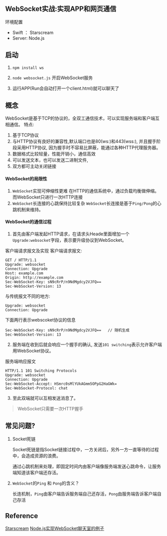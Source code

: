 ## WebSocket实战:实现APP和网页通信

环境配置
- Swift ： Starscream
- Server:  Node.js

## 启动

1. `npm install ws`
   
2. `node websocket.js` 开启WebSocket服务

3. 运行APP(Run会自动打开一个client.html)就可以聊天了

## 概念
 WebSocket是基于TCP的协议的，全双工通信技术，可以实现服务端和客户端互相通信。
 特点: 

 1. 基于TCP协议
 2. 与HTTP协议有良好的兼容性,默认端口也是80(ws:)和443(wss:), 并且握手阶段采用HTTP协议, 因为握手时不容易比屏蔽，能通过各种HTTP代理服务器。
 3. 数据格式比较轻量，性能开销小，通信高效
 4. 可以发送文本，也可以发送二进制文件, 
 5. 双方都可主动关闭链接

#### WebSocket的局限性

 1. `WebSocket`实现可伸缩性更难
      在HTTP的通信系统中，通过负载均衡做伸缩。而WebSocket只进行一次HTTP连接
 2. `WebSocket`长连接的心跳保持比较复杂
    `WebSocket`长连接是基于`Ping/Pong`的心跳机制来维持。

#### WebSocket的通信过程

1. 首先由客户端发起HTTP请求，在请求头Heade里面增加一个`Upgrade:websocket`字段，表示要升级协议到WebSocket。

客户端请求报文及实现
客户端请求报文:
```text
GET / HTTP/1.1
Upgrade: websocket
Connection: Upgrade
Host: example.com
Origin: http://example.com
Sec-WebSocket-Key: sN9cRrP/n9NdMgdcy2VJFQ==
Sec-WebSocket-Version: 13
```
与传统报文不同的地方:
```text
Upgrade: websocket
Connection: Upgrade
```
下面两行表示webscoket协议的信息
```text
Sec-WebSocket-Key: sN9cRrP/n9NdMgdcy2VJFQ==   // 随机生成
Sec-WebSocket-Version: 13
```

2. 服务端在收到后就会响应一个握手的确认, 发送`101 switching`表示允许客户端用WebSocket协议。

服务端响应报文
```
HTTP/1.1 101 Switching Protocols
Upgrade: websocket
Connection: Upgrade
Sec-WebSocket-Accept: HSmrc0sMlYUkAGmm5OPpG2HaGWk=
Sec-WebSocket-Protocol: chat
```

3. 至此双端就可以互相发送消息了。

> WebSocket只需要一次HTTP握手

## 常见问题?

1. Socket死链
   
   Socket死链是指Socket链接过程中，一方关闭后，另外一方一直等待的过程中，会造成资源的浪费。
   
   通过心跳机制来处理，即固定时间内由客户端像服务端发送心跳命令，让服务端知道该客户端还存活。

2. `WebSocket`的`Ping` 和 `Pong`的含义？

   长连机制，`Ping`由客户端告诉服务端自己还存活，`Pong`由服务端告诉客户端自己存活

## Reference
 [Starscream](https://github.com/daltoniam/Starscream)
 [Node.js实现WebSocket聊天室的例子](https://waylau.com/node.js-websocket-chat/)
